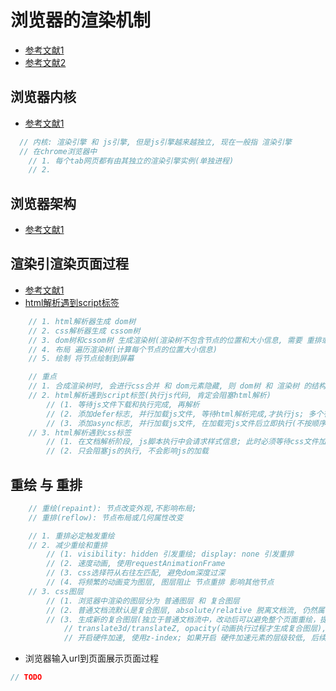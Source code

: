 # 浏览器的渲染机制
* [参考文献1](https://html.spec.whatwg.org/multipage/webappapis.html##event-loop-processing-model)
* [参考文献2](https://juejin.im/post/5a6547d0f265da3e283a1df7)

## 浏览器内核 
* [参考文献1](https://juejin.im/post/5ac45882518825558723c4fd)
```js
  // 内核: 渲染引擎 和 js引擎, 但是js引擎越来越独立, 现在一般指 渲染引擎
  // 在chrome浏览器中
    // 1. 每个tab网页都有由其独立的渲染引擎实例(单独进程)
    // 2. 
```

##  浏览器架构
* [参考文献1](https://www.infoq.cn/article/CS9-WZQlNR5h05HHDo1b)

## 渲染引渲染页面过程
* [参考文献1](https://segmentfault.com/a/1190000018652029)
* [html解析遇到script标签](https://blog.csdn.net/zhq2005095/article/details/89205343)
```js
    // 1. html解析器生成 dom树
    // 2. css解析器生成 cssom树
    // 3. dom树和cssom树 生成渲染树(渲染树不包含节点的位置和大小信息, 需要 重排或重绘 计算这些信息) 
    // 4. 布局 遍历渲染树(计算每个节点的位置大小信息) 
    // 5. 绘制 将节点绘制到屏幕

    // 重点
    // 1. 合成渲染树时, 会进行css合并 和 dom元素隐藏, 则 dom树 和 渲染树 的结构可能不一样
    // 2. html解析遇到script标签(执行js代码, 肯定会阻塞html解析)
        // (1. 等待js文件下载和执行完成, 再解析 
        // (2. 添加defer标志, 并行加载js文件, 等待html解析完成,才执行js; 多个有defer标志的script标签, 按顺序执行; html解析完成, DOMContentLoaded事件之前执行
        // (3. 添加async标志, 并行加载js文件, 在加载完js文件后立即执行(不按顺序执行); DOMContentLoaded事件与该js的加载和执行无关。
    // 3. html解析遇到css标签
        // (1. 在文档解析阶段, js脚本执行中会请求样式信息; 此时必须等待css文件加载完成, 那么会阻塞js的执行, 则阻塞了html解析
        // (2. 只会阻塞js的执行, 不会影响js的加载
```

## 重绘 与 重排
```js
    // 重绘(repaint): 节点改变外观,不影响布局;
    // 重排(reflow): 节点布局或几何属性改变

    // 1. 重排必定触发重绘
    // 2. 减少重绘和重排
        // (1. visibility: hidden 引发重绘; display: none 引发重排
        // (2. 速度动画, 使用requestAnimationFrame
        // (3. css选择符从右往左匹配, 避免dom深度过深
        // (4. 将频繁的动画变为图层, 图层阻止 节点重排 影响其他节点
    // 3. css图层
        // (1. 浏览器中渲染的图层分为 普通图层 和 复合图层
        // (2. 普通文档流默认是复合图层, absolute/relative 脱离文档流, 仍然属于默认复合层; 硬件加速生成新的复合图层, 此复合图层的重排和重绘 不会影响默认复合图层; 复合图层相互隔离
        // (3. 生成新的复合图层(独立于普通文档流中，改动后可以避免整个页面重绘，提升性能): 
            // translate3d/translateZ, opacity(动画执行过程才生成复合图层), will-chang(配合 translate3d/translateZ、opacity使用), video/audio/canvas等
            // 开启硬件加速, 使用z-index; 如果开启 硬件加速元素的层级较低, 后续元素层级比这个元素层级高(层级相同, 但是设置 absolute/relative), 那么默认会变成复合层渲染, 处理不当会造成性能问题

```

* 浏览器输入url到页面展示页面过程
```js
// TODO
```